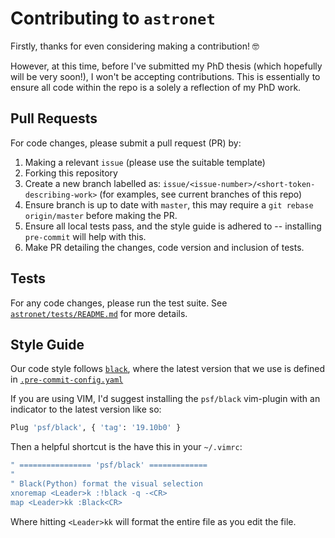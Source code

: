 # Contributing to `astronet`

Firstly, thanks for even considering making a contribution! 🤓

However, at this time, before I've submitted my PhD thesis (which hopefully will be very soon!), I
won't be accepting contributions. This is essentially to ensure all code within the repo is a solely
a reflection of my PhD work.

## Pull Requests

For code changes, please submit a pull request (PR) by:

  1. Making a relevant `issue` (please use the suitable template)
  2. Forking this repository
  3. Create a new branch labelled as: `issue/<issue-number>/<short-token-describing-work>` (for
     examples, see current branches of this repo)
  4. Ensure branch is up to date with `master`, this may require a `git rebase origin/master` before
     making the PR.
  5. Ensure all local tests pass, and the style guide is adhered to -- installing `pre-commit` will
     help with this.
  6. Make PR detailing the changes, code version and inclusion of tests.

## Tests

For any code changes, please run the test suite. See [`astronet/tests/README.md`](https://github.com/tallamjr/astronet/blob/master/astronet/tests/README.md) for more details.

## Style Guide

Our code style follows [`black`](https://github.com/psf/black), where the latest version that we use
is defined in [`.pre-commit-config.yaml`](https://github.com/tallamjr/astronet/blob/master/.pre-commit-config.yaml)

If you are using VIM, I'd suggest installing the `psf/black` vim-plugin with an indicator to the
latest version like so:

```bash
Plug 'psf/black', { 'tag': '19.10b0' }
```

Then a helpful shortcut is the have this in your `~/.vimrc`:

```bash
" ================ 'psf/black' =============
"
" Black(Python) format the visual selection
xnoremap <Leader>k :!black -q -<CR>
map <Leader>kk :Black<CR>

```
Where hitting `<Leader>kk` will format the entire file as you edit the file.
